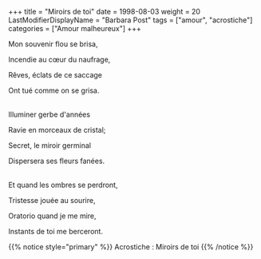 +++
title = "Miroirs de toi"
date = 1998-08-03
weight = 20
LastModifierDisplayName = "Barbara Post"
tags = ["amour", "acrostiche"]
categories = ["Amour malheureux"]
+++

Mon souvenir flou se brisa,

Incendie au cœur du naufrage,

Rêves, éclats de ce saccage

Ont tué comme on se grisa.

 \
Illuminer gerbe d'années

Ravie en morceaux de cristal;

Secret, le miroir germinal

Dispersera ses fleurs fanées.

 \
Et quand les ombres se perdront,

Tristesse jouée au sourire,

Oratorio quand je me mire,

Instants de toi me berceront.

{{% notice style="primary" %}}
Acrostiche : Miroirs de toi
{{% /notice %}}
